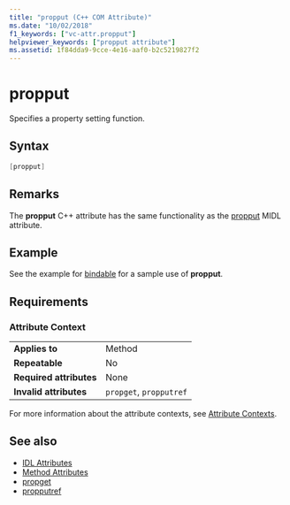 ```yaml
---
title: "propput (C++ COM Attribute)"
ms.date: "10/02/2018"
f1_keywords: ["vc-attr.propput"]
helpviewer_keywords: ["propput attribute"]
ms.assetid: 1f84dda9-9cce-4e16-aaf0-b2c5219827f2
---
```

# propput

Specifies a property setting function.

## Syntax

```cpp
[propput]
```

## Remarks

The **propput** C++ attribute has the same functionality as the [propput](/windows/desktop/Midl/propput) MIDL attribute.

## Example

See the example for [bindable](bindable.md) for a sample use of **propput**.

## Requirements

### Attribute Context

|||
|-|-|
|**Applies to**|Method|
|**Repeatable**|No|
|**Required attributes**|None|
|**Invalid attributes**|`propget`, `propputref`|

For more information about the attribute contexts, see [Attribute Contexts](cpp-attributes-com-net.md#contexts).

## See also

- [IDL Attributes](idl-attributes.md)
- [Method Attributes](method-attributes.md)
- [propget](propget.md)
- [propputref](propputref.md)
